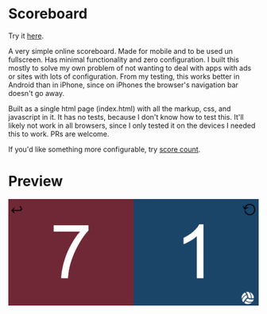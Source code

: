 # Scoreboard

Try it [here](https://jgpaiva.github.io/scoreboard).

A very simple online scoreboard. Made for mobile and to be used un fullscreen. Has minimal functionality and zero configuration.
I built this mostly to solve my own problem of not wanting to deal with apps with ads or sites with lots of configuration.
From my testing, this works better in Android than in iPhone, since on iPhones the browser's navigation bar doesn't go away.

Built as a single html page (index.html) with all the markup, css, and javascript in it. It has no tests, because I don't know how to test this. It'll likely not work in all browsers, since I only tested it on the devices I needed this to work. PRs are welcome.

If you'd like something more configurable, try [score count](https://scorecount.com/).

# Preview
![Alt text](./preview.png "a title")
